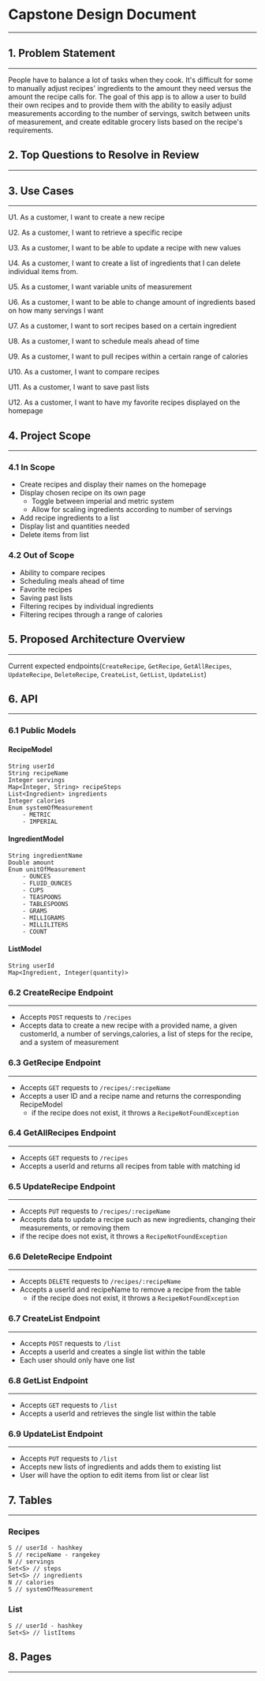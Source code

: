 # Capstone Design Document

---

## 1. Problem Statement

---

People have to balance a lot of tasks when they cook. It's difficult for some to manually adjust recipes' ingredients to the amount they need versus the amount the recipe calls for. The goal of this app is to allow a user to build their own recipes and to provide them with the ability to easily adjust measurements according to the number of servings, switch between units of measurement, and create editable grocery lists based on the recipe's requirements.

## 2. Top Questions to Resolve in Review

---

## 3. Use Cases

---

U1. As a customer, I want to create a new recipe

U2. As a customer, I want to retrieve a specific recipe

U3. As a customer, I want to be able to update a recipe with new values

U4. As a customer, I want to create a list of ingredients that I can delete individual items from.

U5. As a customer, I want variable units of measurement

U6. As a customer, I want to be able to change amount of ingredients based on how many servings I want

U7. As a customer, I want to sort recipes based on a certain ingredient

U8. As a customer, I want to schedule meals ahead of time

U9. As a customer, I want to pull recipes within a certain range of calories

U10. As a customer, I want to compare recipes

U11. As a customer, I want to save past lists

U12. As a customer, I want to have my favorite recipes displayed on the homepage

## 4. Project Scope

---

### 4.1 In Scope

- Create recipes and display their names on the homepage
- Display chosen recipe on its own page
    - Toggle between imperial and metric system
    - Allow for scaling ingredients according to number of servings
- Add recipe ingredients to a list
- Display list and quantities needed
- Delete items from list


### 4.2 Out of Scope

- Ability to compare recipes
- Scheduling meals ahead of time
- Favorite recipes
- Saving past lists
- Filtering recipes by individual ingredients
- Filtering recipes through a range of calories

## 5. Proposed Architecture Overview

---

Current expected endpoints(`CreateRecipe`, `GetRecipe`, `GetAllRecipes`, `UpdateRecipe`, `DeleteRecipe`,  `CreateList`, `GetList`, `UpdateList`)

## 6. API

---

### 6.1 Public Models

#### RecipeModel

```
String userId
String recipeName
Integer servings
Map<Integer, String> recipeSteps
List<Ingredient> ingredients
Integer calories
Enum systemOfMeasurement
    - METRIC
    - IMPERIAL
```

#### IngredientModel

```
String ingredientName
Double amount
Enum unitOfMeasurement
    - OUNCES
    - FLUID_OUNCES
    - CUPS
    - TEASPOONS
    - TABLESPOONS
    - GRAMS
    - MILLIGRAMS
    - MILLILITERS
    - COUNT
```

#### ListModel

```
String userId
Map<Ingredient, Integer(quantity)>
```



### 6.2 CreateRecipe Endpoint

---

- Accepts `POST` requests to `/recipes`
- Accepts data to create a new recipe with a provided name, a given customerId, a number of servings,calories, a list of steps for the recipe, and a system of measurement

### 6.3 GetRecipe Endpoint

---

- Accepts `GET` requests to `/recipes/:recipeName`
- Accepts a user ID and a recipe name and returns the corresponding RecipeModel
    - if the recipe does not exist, it throws a `RecipeNotFoundException`

### 6.4 GetAllRecipes Endpoint

---

- Accepts `GET` requests to `/recipes`
- Accepts a userId and returns all recipes from table with matching id

### 6.5 UpdateRecipe Endpoint

---

- Accepts `PUT` requests to `/recipes/:recipeName`
- Accepts data to update a recipe such as new ingredients, changing their measurements, or removing them
- if the recipe does not exist, it throws a `RecipeNotFoundException`

### 6.6 DeleteRecipe Endpoint

---

- Accepts `DELETE` requests to `/recipes/:recipeName`
- Accepts a userId and recipeName to remove a recipe from the table
  - if the recipe does not exist, it throws a `RecipeNotFoundException`

### 6.7 CreateList Endpoint

---

- Accepts `POST` requests to `/list`
- Accepts a userId and creates a single list within the table
- Each user should only have one list

### 6.8 GetList Endpoint

---

- Accepts `GET` requests to `/list`
- Accepts a userId and retrieves the single list within the table

### 6.9 UpdateList Endpoint

---

- Accepts `PUT` requests to `/list`
- Accepts new lists of ingredients and adds them to existing list
- User will have the option to edit items from list or clear list

## 7. Tables

---

### Recipes
```
S // userId - hashkey
S // recipeName - rangekey
N // servings
Set<S> // steps
Set<S> // ingredients
N // calories
S // systemOfMeasurement
```

### List
```
S // userId - hashkey
Set<S> // listItems
```

## 8. Pages

---